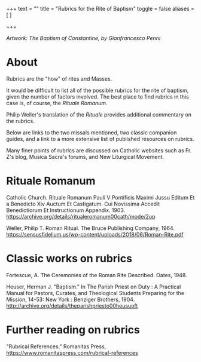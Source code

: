+++
text = ""
title = "Rubrics for the Rite of Baptism"
toggle = false
aliases = [
]

+++

_Artwork: The Baptism of Constantine, by Gianfrancesco Penni_

# About

Rubrics are the "how" of rites and Masses. 

It would be difficult to list all of the possible rubrics for the rite of baptism, given the number of factors involved. The best place to find rubrics in this case is, of course, the _Rituale Romanum_. 

Philip Weller's translation of the _Rituale_ provides additional commentary on the rubrics. 

Below are links to the two missals mentioned, two classic companion guides, and a link to a more extensive list of published resources on rubrics.

Many finer points of rubrics are discussed on Catholic websites such as Fr. Z's blog, Musica Sacra's forums, and New Liturgical Movement.

# Rituale Romanum

Catholic Church. Rituale Romanum Pauli V Pontificis Maximi Jussu Editum Et a Benedicto Xiv Auctum Et Castigatum. Cui Novissima Accedit Benedictiorum Et Instructionum Appendix. 1903. https://archive.org/details/ritualeromanum00cath/mode/2up

Weller, Philip T. Roman Ritual. The Bruce Publishing Company, 1964. https://sensusfidelium.us/wp-content/uploads/2018/06/Roman-Rite.pdf

# Classic works on rubrics

Fortescue, A. The Ceremonies of the Roman Rite Described. Oates, 1948.

Heuser, Herman J. "Baptism." In The Parish Priest on Duty : A Practical Manual for Pastors, Curates, and Theological Students Preparing for the Mission, 14-53: New York : Benziger Brothers, 1904. http://archive.org/details/theparishpriesto00heusuoft

# Further reading on rubrics

"Rubrical References." Romanitas Press, https://www.romanitaspress.com/rubrical-references
